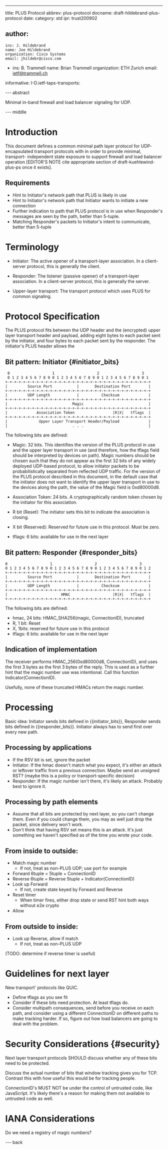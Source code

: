 ---
title: PLUS Protocol
abbrev: plus-protocol
docname: draft-hildebrand-plus-protocol
date:
category: std
ipr: trust200902

author:
 -
    ins: J. Hildebrand
    name: Joe Hildebrand
    organization: Cisco Systems
    email: jhildebr@cisco.com
 -
    ins: B. Trammell
    name: Brian Trammell
    organization: ETH Zurich
    email: ietf@trammell.ch

informative:
  I-D.ietf-taps-transports:

--- abstract

Minimal in-band firewall and load balancer signaling for UDP.

--- middle

# Introduction

This document defines a common minimal path layer protocol for UDP-
encapsulated transport protocols with  in order to provide minimal, transport-
independent state exposure to support firewall and load balancer operation
[EDITOR'S NOTE cite appropriate section of draft-kuehlewind-plus-ps once it
exists].

## Requirements

- Hint to Initiator's network path that PLUS is likely in use
- Hint to Initiator's network path that Initiator wants to initiate a new
  connection
- Further indication to path that PLUS protocol is in use when Responder's
  messages are seen by the path, better than 5-tuple.
- Matching Responder's packets to Initiator's intent to communicate, better
  than 5-tuple

# Terminology

- Initiator: The active opener of a transport-layer association. In a client-
  server protocol, this is generally the client.

- Responder: The listener (passive opener) of a transport-layer association.
  In a client-server protocol, this is generally the server.

- Upper-layer transport: The transport protocol which uses PLUS for
  common signaling.


# Protocol Specification

The PLUS protocol fits between the UDP header and the (encrypted) upper layer
transport header and payload, adding eight bytes to each packet sent by the
initiator, and four bytes to each packet sent by the responder. The
initiator's PLUS header allows the 

## Bit pattern: Initiator {#initiator_bits}

~~~
 0                   1                   2                   3
 0 1 2 3 4 5 6 7 8 9 0 1 2 3 4 5 6 7 8 9 0 1 2 3 4 5 6 7 8 9 0 1 
+-+-+-+-+-+-+-+-+-+-+-+-+-+-+-+-+-+-+-+-+-+-+-+-+-+-+-+-+-+-+-+-+
|         Source Port           |       Destination Port        |
+-+-+-+-+-+-+-+-+-+-+-+-+-+-+-+-+-+-+-+-+-+-+-+-+-+-+-+-+-+-+-+-+
|         UDP Length            |          Checksum             |
+-+-+-+-+-+-+-+-+-+-+-+-+-+-+-+-+-+-+-+-+-+-+-+-+-+-+-+-+-+-+-+-+
|                             Magic                             |
+-+-+-+-+-+-+-+-+-+-+-+-+-+-+-+-+-+-+-+-+-+-+-+-+-+-+-+-+-+-+-+-+
|             Association Token                 |R|X|   tflags  |
+-+-+-+-+-+-+-+-+-+-+-+-+-+-+-+-+-+-+-+-+-+-+-+-+-+-+-+-+-+-+-+-+
|              Upper Layer Transport Header/Payload             |
|                             . . .                             |

~~~


The following bits are defined:

* Magic: 32 bits. This identifies the version of the PLUS protocol in use and
the upper layer transport in use (and therefore, how the tflags field should
be interpreted by devices on path). Magic numbers should be chosen such that
they do not appear as the first 32 bits of any widely deployed UDP-based
protocol, to allow initiator packets to be probabilistically separated from
reflected UDP traffic. For the version of the PLUS protocol described in this
document, in the default case that the initiator does not want to identify the
upper layer transport in use to the devices along the path, the value of the
Magic field is 0xd80000d8.

* Association Token: 24 bits. A cryptographically random token chosen by the initiator for this association. 

* R bit (Reset): The initiator sets this bit to indicate the association is closing.

* X bit (Reserved): Reserved for future use in this protocol. Must be zero.

* tflags: 6 bits: available for use in the next layer

## Bit pattern: Responder {#responder_bits}

~~~
0                   1                   2                   3
0 1 2 3 4 5 6 7 8 9 0 1 2 3 4 5 6 7 8 9 0 1 2 3 4 5 6 7 8 9 0 1 2
+-+-+-+-+-+-+-+-+-+-+-+-+-+-+-+-+-+-+-+-+-+-+-+-+-+-+-+-+-+-+-+-+
|         Source Port           |       Destination Port        |
+-+-+-+-+-+-+-+-+-+-+-+-+-+-+-+-+-+-+-+-+-+-+-+-+-+-+-+-+-+-+-+-+
|         UDP Length            |          Checksum             |
+-+-+-+-+-+-+-+-+-+-+-+-+-+-+-+-+-+-+-+-+-+-+-+-+-+-+-+-+-+-+-+-+
|                        HMAC                   |R|X|   tflags  |
+-+-+-+-+-+-+-+-+-+-+-+-+-+-+-+-+-+-+-+-+-+-+-+-+-+-+-+-+-+-+-+-+
~~~

The following bits are defined:

* hmac, 24 bits: HMAC_SHA256(magic, ConnectionID), truncated
* R, 1 bit: Reset
* X, 1bits: reserved for future use in this protocol
* tflags: 6 bits: available for use in the next layer

## Indication of implementation

The receiver performs HMAC_256(0xd80000d8, ConnectionID), and uses the
first 3 bytes as the first 3 bytes of the reply.  This is used as a further
hint that the magic number use was intentional.  Call this function
Indicator(ConnectionID).

Usefully, none of these truncated HMACs return the magic number.

# Processing

Basic idea: Initiator sends bits defined in {{initiator_bits}}, Responder
sends bits defined in {{responder_bits}}.  Initiator always has to send first
over every new path.

## Processing by applications

* If the RSV bit is set, ignore the packet
* Initiator: If the hmac doesn't match what you expect, it's either an attack
  or leftover traffic from a previous connection.  Maybe send an unsigned RST?
  (maybe this is a policy or transport-specific decision)
* Responder: If the magic number isn't there, it's likely an attack.  Probably
  best to ignore it.

## Processing by path elements

* Assume that all bits are protected by next layer, so you can't change them.
  Even if you could change them, you may as well just drop the packet, since
  delivery won't work.
* Don't think that having RSV set means this is an attack.  It's just
  something we haven't specified as of the time you wrote your code.

## From inside to outside:

* Match magic number
  * If not, treat as non-PLUS UDP; use port for example
* Forward 6tuple = 5tuple + ConnectionID
* Reverse 6tuple = Reverse 5tuple + Indicator(ConnectionID)
* Look up Forward
  * If not, create state keyed by Forward and Reverse
* Reset timer
  * When timer fires, either drop state or send RST hint both ways without
    e2e crypto
* Allow

## From outside to inside:

* Look up Reverse, allow if match
  * If not, treat as non-PLUS UDP

(TODO: determine if reverse timer is useful)

# Guidelines for next layer

New transport' protocols like QUIC.

* Define tflags as you see fit
* Consider if these bits need protection.  At least tflags do.
* Consider multipath consequences, send before you receive on each path, and
  consider using a different ConnectionID on different paths to make tracking
  harder.  If so, figure out how load balancers are going to deal with the
  problem.

# Security Considerations {#security}

Next layer transport protocols SHOULD discuss whether any of these bits need
to be protected.

Discuss the actual number of bits that window tracking gives you for TCP.
Contrast this with how useful this would be for tracking people.

ConnectionID's MUST NOT be under the control of untrusted code, like
JavaScript.  It's likely there's a reason for making them not available to
untrusted code as well.

# IANA Considerations

Do we need a registry of magic numbers?

--- back
